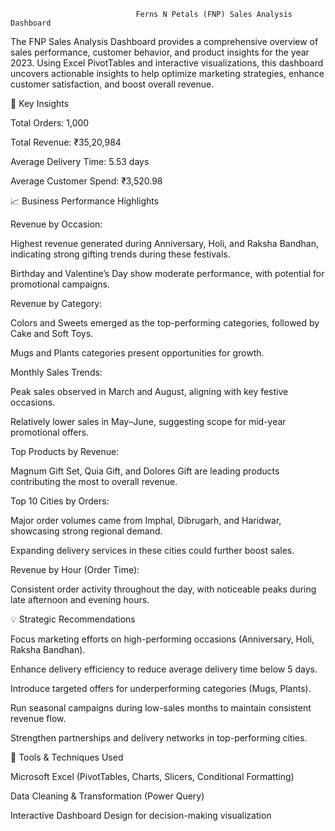                                 Ferns N Petals (FNP) Sales Analysis Dashboard

The FNP Sales Analysis Dashboard provides a comprehensive overview of sales performance, customer behavior, and product insights for the year 2023. Using Excel PivotTables and interactive visualizations, this dashboard uncovers actionable insights to help optimize marketing strategies, enhance customer satisfaction, and boost overall revenue.

🔑 Key Insights

Total Orders: 1,000

Total Revenue: ₹35,20,984

Average Delivery Time: 5.53 days

Average Customer Spend: ₹3,520.98

📈 Business Performance Highlights

Revenue by Occasion:

Highest revenue generated during Anniversary, Holi, and Raksha Bandhan, indicating strong gifting trends during these festivals.

Birthday and Valentine’s Day show moderate performance, with potential for promotional campaigns.

Revenue by Category:

Colors and Sweets emerged as the top-performing categories, followed by Cake and Soft Toys.

Mugs and Plants categories present opportunities for growth.

Monthly Sales Trends:

Peak sales observed in March and August, aligning with key festive occasions.

Relatively lower sales in May–June, suggesting scope for mid-year promotional offers.

Top Products by Revenue:

Magnum Gift Set, Quia Gift, and Dolores Gift are leading products contributing the most to overall revenue.

Top 10 Cities by Orders:

Major order volumes came from Imphal, Dibrugarh, and Haridwar, showcasing strong regional demand.

Expanding delivery services in these cities could further boost sales.

Revenue by Hour (Order Time):

Consistent order activity throughout the day, with noticeable peaks during late afternoon and evening hours.

💡 Strategic Recommendations

Focus marketing efforts on high-performing occasions (Anniversary, Holi, Raksha Bandhan).

Enhance delivery efficiency to reduce average delivery time below 5 days.

Introduce targeted offers for underperforming categories (Mugs, Plants).

Run seasonal campaigns during low-sales months to maintain consistent revenue flow.

Strengthen partnerships and delivery networks in top-performing cities.

🧠 Tools & Techniques Used

Microsoft Excel (PivotTables, Charts, Slicers, Conditional Formatting)

Data Cleaning & Transformation (Power Query)

Interactive Dashboard Design for decision-making visualization
